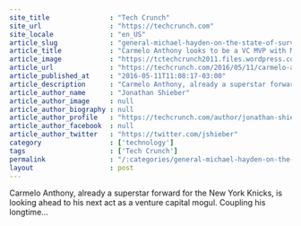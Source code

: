 ```yaml
---
site_title               : "Tech Crunch"
site_url                 : "https://techcrunch.com"
site_locale              : "en_US"
article_slug             : "general-michael-hayden-on-the-state-of-surveillance-in-america-presidential-candidates-and-more"
article_title            : "Carmelo Anthony looks to be a VC MVP with Melo7 Tech Partners"
article_image            : "https://tctechcrunch2011.files.wordpress.com/2016/05/tcdisrupt_ny16-5411.jpg?w=764&h=400&crop=1"
article_url              : "https://techcrunch.com/2016/05/11/carmelo-anthony-looks-to-be-an-mvp-vc-with-melo7-tech-partners/"
article_published_at     : "2016-05-11T11:08:17-03:00"
article_description      : "Carmelo Anthony, already a superstar forward for the New York Knicks, is looking ahead to his next act as a venture capital mogul. Coupling his longtime..."
article_author_name      : "Jonathan Shieber"
article_author_image     : null
article_author_biography : null
article_author_profile   : "https://techcrunch.com/author/jonathan-shieber/"
article_author_facebook  : null
article_author_twitter   : "https://twitter.com/jshieber"
category                 : ['technology']
tags                     : ['Tech Crunch']
permalink                : "/:categories/general-michael-hayden-on-the-state-of-surveillance-in-america-presidential-candidates-and-more/"
layout                   : post
---
```


Carmelo Anthony, already a superstar forward for the New York Knicks, is looking ahead to his next act as a venture capital mogul. Coupling his longtime...
